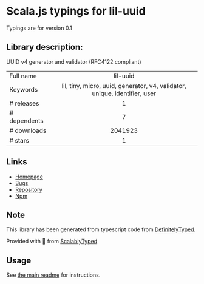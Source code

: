 
# Scala.js typings for lil-uuid

Typings are for version 0.1

## Library description:
UUID v4 generator and validator (RFC4122 compliant)

|                    |                 |
| ------------------ | :-------------: |
| Full name          | lil-uuid |
| Keywords           | lil, tiny, micro, uuid, generator, v4, validator, unique, identifier, user |
| # releases         | 1 |
| # dependents       | 7 |
| # downloads        | 2041923 |
| # stars            | 1 |

## Links
- [Homepage](https://github.com/lil-js/uuid)
- [Bugs](https://github.com/lil-js/uuid/issues)
- [Repository](https://github.com/lil-js/uuid)
- [Npm](https://www.npmjs.com/package/lil-uuid)
    


## Note
This library has been generated from typescript code from [DefinitelyTyped](https://definitelytyped.org).

Provided with :purple_heart: from [ScalablyTyped](https://github.com/oyvindberg/ScalablyTyped)

## Usage
See [the main readme](../../readme.md) for instructions.


